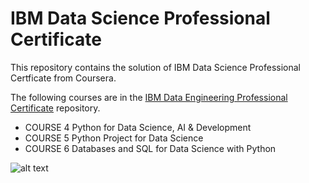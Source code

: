 # IBM Data Science Professional Certificate

This repository contains the solution of IBM Data Science Professional Certficate from Coursera.

The following courses are in the [IBM Data Engineering Professional Certificate](https://github.com/rininobaron/IBM_Data_Engineering_Professional_Certificate) repository.

- COURSE 4 Python for Data Science, AI & Development
- COURSE 5 Python Project for Data Science
- COURSE 6 Databases and SQL for Data Science with Python

![alt text](https://images.credly.com/size/340x340/images/28944969-813a-43b9-944f-7910111ce764/Professional_Certificate_-_Data_Science.png)